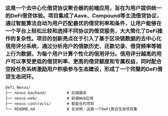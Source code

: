 ### 这是一个去中心化借贷协议聚合器的前端应用，旨在为用户提供统一的DeFi借贷体验。项目集成了Aave、Compound等主流借贷协议，通过智能算法自动为用户匹配最优的借贷利率和条件，让用户能够在一个平台上轻松比较和选择不同协议的借贷服务，大大简化了DeFi操作的复杂性。项目的创新亮点在于引入了基于区块链数据的去中心化信用评分系统，通过分析用户的借款历史、还款记录、借贷频率等链上行为数据，为每个用户计算个性化的信用评分。信用评分越高的用户可以享受更低的借贷利率、更高的借贷额度和专属权益，同时配合空投任务系统激励用户积极参与生态建设，形成了一个完整的DeFi借贷生态闭环。

    Defi_Nexus/
    ├── nexus-backend/         # 后端服务
    ├── nexus-web/             # 前端Web应用
    ├── nexus-contracts/       # 智能合约项目
    └── README.md              # 总说明：这是一个DeFi聚合生态项目集